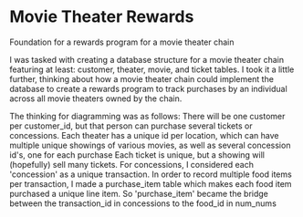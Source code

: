 # Movie Theater Rewards
Foundation for a rewards program for a movie theater chain

I was tasked with creating a database structure for a movie theater chain featuring at least: customer, theater, movie, and ticket tables. 
I took it a little further, thinking about how a movie theater chain could implement the database to create a rewards program to track
purchases by an individual across all movie theaters owned by the chain.

The thinking for diagramming was as follows:
There will be one customer per customer_id, but that person can purchase several tickets or concessions.
Each theater has a unique id per location, which can have multiple unique showings of various movies, as well as several concession id's, one for each purchase
Each ticket is unique, but a showing will (hopefully) sell many tickets.
For concessions, I considered each 'concession' as a unique transaction. In order to record multiple food items per transaction, I made a purchase_item table which
makes each food item purchased a unique line item. So 'purchase_item' became the bridge between the transaction_id in concessions to the food_id in num_nums
